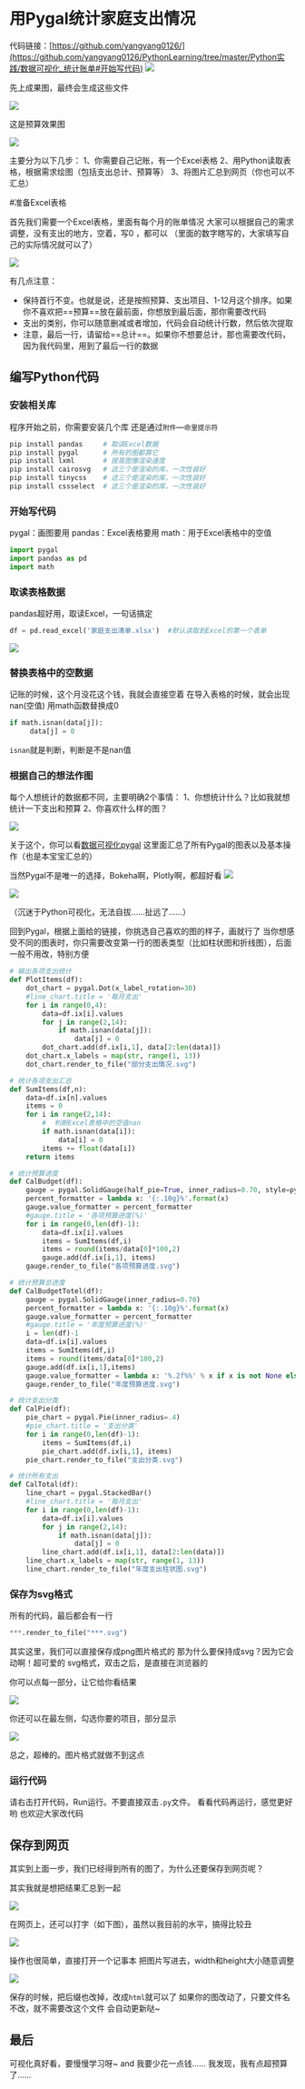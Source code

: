 # 用Pygal统计家庭支出情况

代码链接：[https://github.com/yangyang0126/](https://github.com/yangyang0126/PythonLearning/tree/master/Python实践/数据可视化_统计账单#开始写代码)
![](10.assets/17569167-03c07f87d3caed73.png)

先上成果图，最终会生成这些文件

![](10.assets/17569167-3238ac6fbfb285c7.png)


这是预算效果图

![](10.assets/17569167-ae46526be8a27ff2.png)


主要分为以下几步：
1、你需要自己记账，有一个Excel表格
2、用Python读取表格，根据需求绘图（包括支出总计、预算等）
3、将图片汇总到网页（你也可以不汇总）


#准备Excel表格

首先我们需要一个Excel表格，里面有每个月的账单情况
大家可以根据自己的需求调整，没有支出的地方，空着，写0 ，都可以
（里面的数字瞎写的，大家填写自己的实际情况就可以了）

![](10.assets/17569167-8321191c32784658.png)


有几点注意：

*   保持首行不变。也就是说，还是按照预算、支出项目、1-12月这个排序。如果你不喜欢把==预算==放在最前面，你想放到最后面，那你需要改代码
*   支出的类别，你可以随意删减或者增加，代码会自动统计行数，然后依次提取
*   注意，最后一行，请留给==总计==。如果你不想要总计，那也需要改代码，因为我代码里，用到了最后一行的数据

## 编写Python代码

### 安装相关库

程序开始之前，你需要安装几个库
还是通过`附件`—`命里提示符`

```python
pip install pandas     # 取读Excel数据
pip install pygal      # 所有的图都靠它
pip install lxml       # 提高图像渲染速度
pip install cairosvg   # 这三个是渲染的库，一次性装好
pip install tinycss    # 这三个是渲染的库，一次性装好
pip install cssselect  # 这三个是渲染的库，一次性装好
```

### 开始写代码

pygal：画图要用
pandas：Excel表格要用
math：用于Excel表格中的空值

```python
import pygal  
import pandas as pd
import math
```

### 取读表格数据

pandas超好用，取读Excel，一句话搞定

```python
df = pd.read_excel('家庭支出清单.xlsx')  #默认读取到Excel的第一个表单
```

![](10.assets/17569167-3424ef9b570b4a6d.png)


### 替换表格中的空数据

记账的时候，这个月没花这个钱，我就会直接空着
在导入表格的时候，就会出现nan(空值)
用math函数替换成0

```python
if math.isnan(data[j]):    
     data[j] = 0
```

`isnan`就是判断，判断是不是nan值

### 根据自己的想法作图

每个人想统计的数据都不同，主要明确2个事情：
1、你想统计什么？比如我就想统计一下支出和预算
2、你喜欢什么样的图？

![](10.assets/17569167-43b3b358500ac1a2.png)


关于这个，你可以看[数据可视化pygal](Python/23.md)
这里面汇总了所有Pygal的图表以及基本操作（也是本宝宝汇总的）

当然Pygal不是唯一的选择，Bokeha啊，Plotly啊，都超好看
![](10.assets/17569167-9a0d1a0e8c6f4ea7.png)

![](10.assets/17569167-1a4836802e4b111a.png)




（沉迷于Python可视化，无法自拔……扯远了……）

回到Pygal，根据上面给的链接，你挑选自己喜欢的图的样子，画就行了
当你想感受不同的图表时，你只需要改变第一行的图表类型（比如柱状图和折线图），后面一般不用改，特别方便

```python
# 输出各项支出统计
def PlotItems(df):
    dot_chart = pygal.Dot(x_label_rotation=30)
    #line_chart.title = '每月支出'
    for i in range(0,4):         
        data=df.ix[i].values
        for j in range(2,14):                 
            if math.isnan(data[j]):    
                data[j] = 0          
        dot_chart.add(df.ix[i,1], data[2:len(data)])
    dot_chart.x_labels = map(str, range(1, 13))
    dot_chart.render_to_file("部分支出情况.svg")

# 统计各项支出汇总
def SumItems(df,n):
    data=df.ix[n].values
    items = 0
    for i in range(2,14):   
        #  判断Excel表格中的空值nan
        if math.isnan(data[i]):    
            data[i] = 0
        items += float(data[i])    
    return items

# 统计预算进度
def CalBudget(df):
    gauge = pygal.SolidGauge(half_pie=True, inner_radius=0.70, style=pygal.style.styles['default'](value_font_size=10))
    percent_formatter = lambda x: '{:.10g}%'.format(x)    
    gauge.value_formatter = percent_formatter
    #gauge.title = '各项预算进度(%)'
    for i in range(0,len(df)-1): 
        data=df.ix[i].values
        items = SumItems(df,i)        
        items = round(items/data[0]*100,2)    
        gauge.add(df.ix[i,1], items)
    gauge.render_to_file("各项预算进度.svg")

# 统计预算总进度
def CalBudgetTotel(df):
    gauge = pygal.SolidGauge(inner_radius=0.70)
    percent_formatter = lambda x: '{:.10g}%'.format(x)    
    gauge.value_formatter = percent_formatter
    #gauge.title = '年度预算进度(%)'
    i = len(df)-1
    data=df.ix[i].values
    items = SumItems(df,i)        
    items = round(items/data[0]*100,2)    
    gauge.add(df.ix[i,1],items)
    gauge.value_formatter = lambda x: '%.2f%%' % x if x is not None else '∅'
    gauge.render_to_file("年度预算进度.svg")

# 统计支出分类
def CalPie(df):    
    pie_chart = pygal.Pie(inner_radius=.4)
    #pie_chart.title = '支出分类'
    for i in range(0,len(df)-1):         
        items = SumItems(df,i)           
        pie_chart.add(df.ix[i,1], items)
    pie_chart.render_to_file("支出分类.svg")

# 统计所有支出
def CalTotal(df):
    line_chart = pygal.StackedBar()
    #line_chart.title = '每月支出'
    for i in range(0,len(df)-1):         
        data=df.ix[i].values
        for j in range(2,14):                 
            if math.isnan(data[j]):    
                data[j] = 0          
        line_chart.add(df.ix[i,1], data[2:len(data)])
    line_chart.x_labels = map(str, range(1, 13))
    line_chart.render_to_file("年度支出柱状图.svg")
```

### 保存为svg格式

所有的代码，最后都会有一行

```python
***.render_to_file("***.svg")
```

其实这里，我们可以直接保存成png图片格式的
那为什么要保持成svg？因为它会动啊！超可爱的
svg格式，双击之后，是直接在浏览器的

你可以点每一部分，让它给你看结果

![](10.assets/17569167-3c95bb944933d960.png)

你还可以在最左侧，勾选你要的项目，部分显示

![](10.assets/17569167-2560a13ef6dfa0f2.png)


总之，超棒的。图片格式就做不到这点

### 运行代码

请右击打开代码，Run运行。不要直接双击`.py`文件。
看看代码再运行，感觉更好哟
也欢迎大家改代码

## 保存到网页

其实到上面一步，我们已经得到所有的图了，为什么还要保存到网页呢？

其实我就是想把结果汇总到一起

![](10.assets/17569167-600880dc8a6e0880.png)


在网页上，还可以打字（如下图），虽然以我目前的水平，搞得比较丑

![](10.assets/17569167-d5f5191acc59dd8f.png)


操作也很简单，直接打开一个记事本
把图片写进去，width和height大小随意调整

![](10.assets/17569167-a555ea6284fb939d.png)


保存的时候，把后缀也改掉，改成`html`就可以了
如果你的图改动了，只要文件名不改，就不需要改这个文件
会自动更新哒~

## 最后

可视化真好看，要慢慢学习呀~
and
我要少花一点钱……
我发现，我有点超预算了……